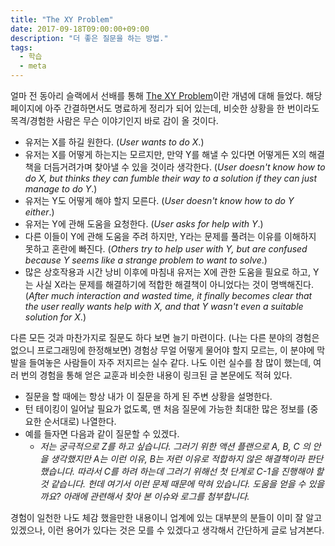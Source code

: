 ```yaml
---
title: "The XY Problem"
date: 2017-09-18T09:00:00+09:00
description: "더 좋은 질문을 하는 방법."
tags:
  - 학습
  - meta
---
```


얼마 전 동아리 슬랙에서 선배를 통해 [The XY Problem](http://xyproblem.info/)이란 개념에 대해 들었다. 해당 페이지에 아주 간결하면서도 명료하게 정리가 되어 있는데, 비슷한 상황을 한 번이라도 목격/경험한 사람은 무슨 이야기인지 바로 감이 올 것이다.

- 유저는 X를 하길 원한다. (_User wants to do X_.)
- 유저는 X를 어떻게 하는지는 모르지만, 만약 Y를 해낼 수 있다면 어떻게든 X의 해결책을 더듬거려가며 찾아낼 수 있을 것이라 생각한다. (_User doesn't know how to do X, but thinks they can fumble their way to a solution if they can just manage to do Y_.)
- 유저는 Y도 어떻게 해야 할지 모른다. (_User doesn't know how to do Y either_.)
- 유저는 Y에 관해 도움을 요청한다. (_User asks for help with Y_.)
- 다른 이들이 Y에 관해 도움을 주려 하지만, Y라는 문제를 풀려는 이유를 이해하지 못하고 혼란에 빠진다. (_Others try to help user with Y, but are confused because Y seems like a strange problem to want to solve_.)
- 많은 상호작용과 시간 낭비 이후에 마침내 유저는 X에 관한 도움을 필요로 하고, Y는 사실 X라는 문제를 해결하기에 적합한 해결책이 아니었다는 것이 명백해진다. (_After much interaction and wasted time, it finally becomes clear that the user really wants help with X, and that Y wasn't even a suitable solution for X_.)

다른 모든 것과 마찬가지로 질문도 하다 보면 늘기 마련이다. (나는 다른 분야의 경험은 없으니 프로그래밍에 한정해보면) 경험상 무얼 어떻게 물어야 할지 모르는, 이 분야에 막 발을 들여놓은 사람들이 자주 저지르는 실수 같다. 나도 이런 실수를 참 많이 했는데, 여러 번의 경험을 통해 얻은 교훈과 비슷한 내용이 링크된 글 본문에도 적혀 있다.

- 질문을 할 때에는 항상 내가 이 질문을 하게 된 주변 상황을 설명한다.
- 턴 테이킹이 일어날 필요가 없도록, 맨 처음 질문에 가능한 최대한 많은 정보를 (중요한 순서대로) 나열한다.
- 예를 들자면 다음과 같이 질문할 수 있겠다.
  - _저는 궁극적으로 Z를 하고 싶습니다. 그러기 위한 액션 플랜으로 A, B, C 의 안을 생각했지만 A는 이런 이유, B는 저런 이유로 적합하지 않은 해결책이라 판단했습니다. 따라서 C를 하려 하는데 그러기 위해선 첫 단계로 C-1을 진행해야 할 것 같습니다. 헌데 여기서 이런 문제 때문에 막혀 있습니다. 도움을 얻을 수 있을까요? 아래에 관련해서 찾아 본 이슈와 로그를 첨부합니다._

경험이 일천한 나도 체감 했을만한 내용이니 업계에 있는 대부분의 분들이 이미 잘 알고 있겠으나, 이런 용어가 있다는 것은 모를 수 있겠다고 생각해서 간단하게 글로 남겨본다.

